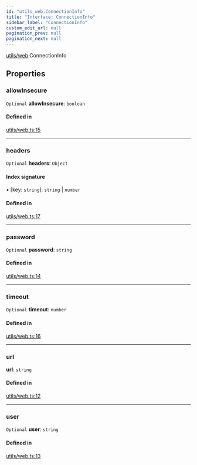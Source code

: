 ```yaml
---
id: "utils_web.ConnectionInfo"
title: "Interface: ConnectionInfo"
sidebar_label: "ConnectionInfo"
custom_edit_url: null
pagination_prev: null
pagination_next: null
---
```


[utils/web](../modules/utils_web.md).ConnectionInfo

## Properties

### allowInsecure

 `Optional` **allowInsecure**: `boolean`

#### Defined in

[utils/web.ts:15](https://github.com/maxhr/near--near-api-js/blob/a0c9a104/packages/near-api-js/src/utils/web.ts#L15)

___

### headers

 `Optional` **headers**: `Object`

#### Index signature

▪ [key: `string`]: `string` \| `number`

#### Defined in

[utils/web.ts:17](https://github.com/maxhr/near--near-api-js/blob/a0c9a104/packages/near-api-js/src/utils/web.ts#L17)

___

### password

 `Optional` **password**: `string`

#### Defined in

[utils/web.ts:14](https://github.com/maxhr/near--near-api-js/blob/a0c9a104/packages/near-api-js/src/utils/web.ts#L14)

___

### timeout

 `Optional` **timeout**: `number`

#### Defined in

[utils/web.ts:16](https://github.com/maxhr/near--near-api-js/blob/a0c9a104/packages/near-api-js/src/utils/web.ts#L16)

___

### url

 **url**: `string`

#### Defined in

[utils/web.ts:12](https://github.com/maxhr/near--near-api-js/blob/a0c9a104/packages/near-api-js/src/utils/web.ts#L12)

___

### user

 `Optional` **user**: `string`

#### Defined in

[utils/web.ts:13](https://github.com/maxhr/near--near-api-js/blob/a0c9a104/packages/near-api-js/src/utils/web.ts#L13)
